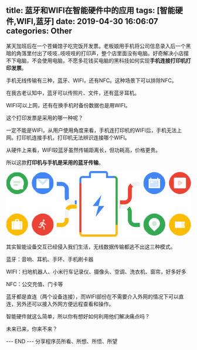 title: 蓝牙和WIFI在智能硬件中的应用
tags: [智能硬件,WIFI,蓝牙]
date: 2019-04-30 16:06:07
categories: Other
---
某天加班后在一个苍蝇馆子吃完饭开发票。老板娘用手机将公司信息录入后一个黑暗的角落里付出了吱吱..吱吱吱的打印声，整个店里面没有电脑。好奇解决小店摆不下电脑，不会使用电脑，不愿多花钱买电脑的黑科技如何实现**手机连接打印机打印发票**。



手机无线传输有三种，蓝牙、WIFI，还有NFC。这种场景下可以排除NFC。  



在我古老认知中，蓝牙可以传照片、文件，还有蓝牙耳机。

WIFI可以上网，还有在换手机时备份数据也是用WIFI。  

<!--more-->


这个打印发票是采用的哪一种呢？

一定不能是WIFI，从用户使用角度来看，手机连打印机的WIFI后，手机无法上网。打印机连接手机，打印机无法辨识连接哪个WIFI。

从硬件上来看，WIFI较蓝牙虽然传输距离长，但功耗高，价格更贵。

所以这款**打印机与手机是采用的蓝牙传输**。


![连接](/css/images/adaptive-battery.png)


其实智能设备交互已经侵入我们生活，无线数据传输都逃不出这三种模式。

蓝牙：音响、耳机、手环、手机刷卡器

WIFI：扫地机器人、小米行车记录仪、摄像头、空调、洗衣机、窗帘，好多好多  

NFC：公交充值、门卡等

蓝牙都是直连（两个设备连接），而WIFI部份在不需要介入外网的情况下可以直连，另外还可以接入外网方便远程查看和操作。



智能硬件就这么简单，所以你有想好如何利用他们解决痛点吗？



未来已来，你来不来？



---  END  ---
分享程序员所看、所想、所悟、所望